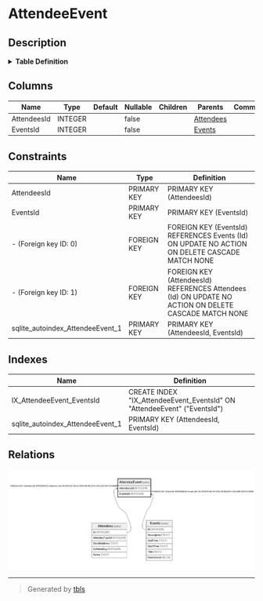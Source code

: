 # AttendeeEvent

## Description

<details>
<summary><strong>Table Definition</strong></summary>

```sql
CREATE TABLE "AttendeeEvent" (
    "AttendeesId" INTEGER NOT NULL,
    "EventsId" INTEGER NOT NULL,
    CONSTRAINT "PK_AttendeeEvent" PRIMARY KEY ("AttendeesId", "EventsId"),
    CONSTRAINT "FK_AttendeeEvent_Attendees_AttendeesId" FOREIGN KEY ("AttendeesId") REFERENCES "Attendees" ("Id") ON DELETE CASCADE,
    CONSTRAINT "FK_AttendeeEvent_Events_EventsId" FOREIGN KEY ("EventsId") REFERENCES "Events" ("Id") ON DELETE CASCADE
)
```

</details>

## Columns

| Name | Type | Default | Nullable | Children | Parents | Comment |
| ---- | ---- | ------- | -------- | -------- | ------- | ------- |
| AttendeesId | INTEGER |  | false |  | [Attendees](Attendees.md) |  |
| EventsId | INTEGER |  | false |  | [Events](Events.md) |  |

## Constraints

| Name | Type | Definition |
| ---- | ---- | ---------- |
| AttendeesId | PRIMARY KEY | PRIMARY KEY (AttendeesId) |
| EventsId | PRIMARY KEY | PRIMARY KEY (EventsId) |
| - (Foreign key ID: 0) | FOREIGN KEY | FOREIGN KEY (EventsId) REFERENCES Events (Id) ON UPDATE NO ACTION ON DELETE CASCADE MATCH NONE |
| - (Foreign key ID: 1) | FOREIGN KEY | FOREIGN KEY (AttendeesId) REFERENCES Attendees (Id) ON UPDATE NO ACTION ON DELETE CASCADE MATCH NONE |
| sqlite_autoindex_AttendeeEvent_1 | PRIMARY KEY | PRIMARY KEY (AttendeesId, EventsId) |

## Indexes

| Name | Definition |
| ---- | ---------- |
| IX_AttendeeEvent_EventsId | CREATE INDEX "IX_AttendeeEvent_EventsId" ON "AttendeeEvent" ("EventsId") |
| sqlite_autoindex_AttendeeEvent_1 | PRIMARY KEY (AttendeesId, EventsId) |

## Relations

![er](AttendeeEvent.png)

---

> Generated by [tbls](https://github.com/k1LoW/tbls)
